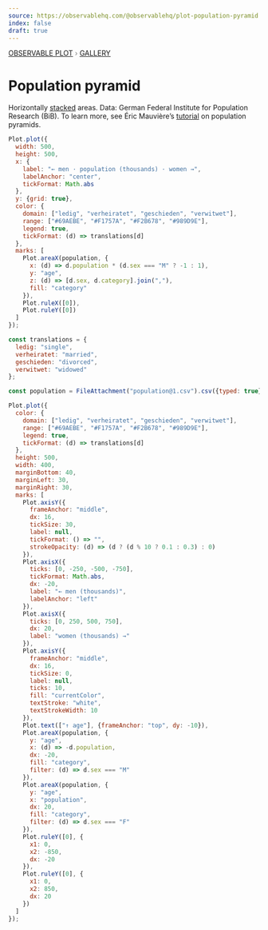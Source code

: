 ```yaml
---
source: https://observablehq.com/@observablehq/plot-population-pyramid
index: false
draft: true
---
```


<div style="color: grey; font: 13px/25.5px var(--sans-serif); text-transform: uppercase;"><h1 style="display: none;">Plot: Population pyramid</h1><a href="/plot">Observable Plot</a> › <a href="/@observablehq/plot-gallery">Gallery</a></div>

# Population pyramid

Horizontally [stacked](https://observablehq.com/plot/transforms/stack) areas. Data: German Federal Institute for Population Research (BiB). To learn more, see Éric Mauvière’s [tutorial](/@ericmauviere/population-pyramid-with-plot) on population pyramids.

```js echo
Plot.plot({
  width: 500,
  height: 500,
  x: {
    label: "← men · population (thousands) · women →",
    labelAnchor: "center",
    tickFormat: Math.abs
  },
  y: {grid: true},
  color: {
    domain: ["ledig", "verheiratet", "geschieden", "verwitwet"],
    range: ["#69AEBE", "#F1757A", "#F2B678", "#989D9E"],
    legend: true,
    tickFormat: (d) => translations[d]
  },
  marks: [
    Plot.areaX(population, {
      x: (d) => d.population * (d.sex === "M" ? -1 : 1),
      y: "age",
      z: (d) => [d.sex, d.category].join(","),
      fill: "category"
    }),
    Plot.ruleX([0]),
    Plot.ruleY([0])
  ]
});
```

```js echo
const translations = {
  ledig: "single",
  verheiratet: "married",
  geschieden: "divorced",
  verwitwet: "widowed"
};
```

```js echo
const population = FileAttachment("population@1.csv").csv({typed: true});
```

```js echo
Plot.plot({
  color: {
    domain: ["ledig", "verheiratet", "geschieden", "verwitwet"],
    range: ["#69AEBE", "#F1757A", "#F2B678", "#989D9E"],
    legend: true,
    tickFormat: (d) => translations[d]
  },
  height: 500,
  width: 400,
  marginBottom: 40,
  marginLeft: 30,
  marginRight: 30,
  marks: [
    Plot.axisY({
      frameAnchor: "middle",
      dx: 16,
      tickSize: 30,
      label: null,
      tickFormat: () => "",
      strokeOpacity: (d) => (d ? (d % 10 ? 0.1 : 0.3) : 0)
    }),
    Plot.axisX({
      ticks: [0, -250, -500, -750],
      tickFormat: Math.abs,
      dx: -20,
      label: "← men (thousands)",
      labelAnchor: "left"
    }),
    Plot.axisX({
      ticks: [0, 250, 500, 750],
      dx: 20,
      label: "women (thousands) →"
    }),
    Plot.axisY({
      frameAnchor: "middle",
      dx: 16,
      tickSize: 0,
      label: null,
      ticks: 10,
      fill: "currentColor",
      textStroke: "white",
      textStrokeWidth: 10
    }),
    Plot.text(["↑ age"], {frameAnchor: "top", dy: -10}),
    Plot.areaX(population, {
      y: "age",
      x: (d) => -d.population,
      dx: -20,
      fill: "category",
      filter: (d) => d.sex === "M"
    }),
    Plot.areaX(population, {
      y: "age",
      x: "population",
      dx: 20,
      fill: "category",
      filter: (d) => d.sex === "F"
    }),
    Plot.ruleY([0], {
      x1: 0,
      x2: -850,
      dx: -20
    }),
    Plot.ruleY([0], {
      x1: 0,
      x2: 850,
      dx: 20
    })
  ]
});
```
